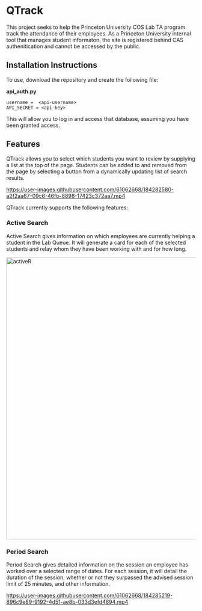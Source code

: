 # QTrack

This project seeks to help the Princeton University COS Lab TA program track the attendance of their employees. As a Princeton University internal tool that manages student informaton, the site is registered behind CAS authenitication and cannot be accessed by the public.

## Installation Instructions

To use, download the repository and create the following file:

**api_auth.py**

    username =  <api-username>
    API_SECRET = <api-key>

This will allow you to log in and access that database, assuming you have been granted access.

## Features

QTrack allows you to select which students you want to review by supplying a list at the top of the page. Students can be added to and removed from the page by selecting a button from a dynamically updating list of search results.

https://user-images.githubusercontent.com/61062668/184282580-a2f2aa67-09c6-46fb-8898-17423c372aa7.mp4

QTrack currently supports the following features:

### Active Search

Active Search gives information on which employees are currently helping a student in the Lab Queue. It will generate a card for each of the selected students and relay whom they have been working with and for how long.

<img width="750" alt="activeR" src="https://user-images.githubusercontent.com/61062668/184284191-354728a7-83c1-4e06-bf11-4303bbbc09c6.png">

### Period Search

Period Search gives detailed information on the session an employee has worked over a selected range of dates. For each session, it will detail the duration of the session, whether or not they surpassed the advised session limit of 25 minutes, and other information.

https://user-images.githubusercontent.com/61062668/184285219-896c9e89-9192-4d51-ae8b-033d3efd4694.mp4



